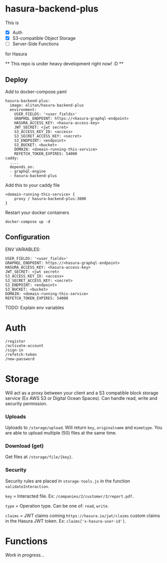 # hasura-backend-plus

This is

- [x] Auth
- [x] S3-compatible Object Storage
- [ ] Server-Side Functions

for Hasura

** This repo is under heavy development right now! :D **

## Deploy

Add to docker-compose.yaml

```
hasura-backend-plus:
  image: elitan/hasura-backend-plus
  environment:
    USER_FIELDS: '<user_fields>'
    GRAPHQL_ENDPOINT: https://<hasura-graphql-endpoint>
    HASURA_ACCESS_KEY: <hasura-access-key>
    JWT_SECRET: <jwt secret>
    S3_ACCESS_KEY_ID: <access>
    S3_SECRET_ACCESS_KEY: <secret>
    S3_ENDPOINT: <endpoint>
    S3_BUCKET: <bucket>
    DOMAIN: <domain-running-this-service>
    REFETCH_TOKEN_EXPIRES: 54000
caddy:
  ....
  depends_on:
  - graphql-engine
  - hasura-backend-plus
```

Add this to your caddy file

```
<domain-running-this-service> {
    proxy / hasura-backend-plus:3000
}
```

Restart your docker containers

`docker-compose up -d`

## Configuration

ENV VARIABLES:
```
USER_FIELDS: '<user_fields>'
GRAPHQL_ENDPOINT: https://<hasura-graphql-endpoint>
HASURA_ACCESS_KEY: <hasura-access-key>
JWT_SECRET: <jwt secret>
S3_ACCESS_KEY_ID: <access>
S3_SECRET_ACCESS_KEY: <secret>
S3_ENDPOINT: <endpoint>
S3_BUCKET: <bucket>
DOMAIN: <domain-running-this-service>
REFETCH_TOKEN_EXPIRES: 54000
```

TODO: Explain env variables

# Auth

```
/register
/activate-account
/sign-in
/refetch-token
/new-password
```


# Storage

Will act as a proxy between your client and a S3 compatible block storage service (Ex AWS S3 or Digital Ocean Spaces). Can handle read, write and security permission.

### Uploads

Uploads to `/storage/upload`. Will return `key`, `originalname` and `mimetype`. You are able to upload multiple (50) files at the same time.

### Download (get)

Get files at `/storage/file/{key}`.

### Security

Security rules are placed in `storage-tools.js` in the function `validateInteraction`.

`key` = Interacted file. Ex: `/companies/2/customer/3/report.pdf`.

`type` = Operation type. Can be one of: `read`, `write`.

`claims` = JWT claims coming `https://hasura.io/jwt/claims` custom claims in the Hasura JWT token. Ex: `claims['x-hasura-user-id']`.

# Functions

*Work in progress...*
